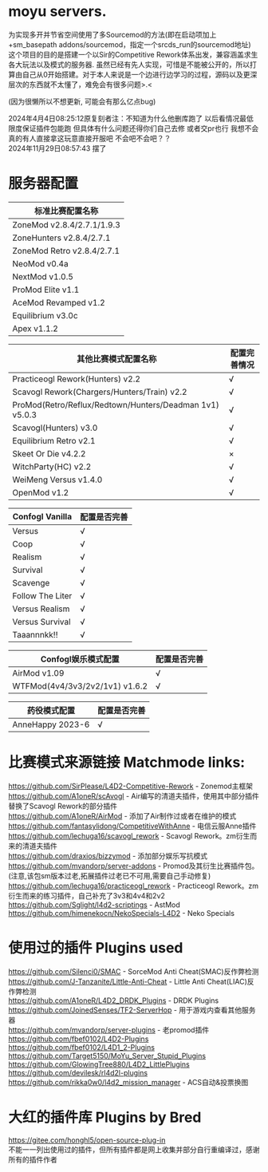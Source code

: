 # moyu servers.
为实现多开并节省空间使用了多Sourcemod的方法(即在启动项加上+sm_basepath addons/sourcemod，指定一个srcds_run的sourcemod地址)                                                                                                                               
这个项目的目的是搭建一个以Sir的Competitive Rework体系出发，兼容涵盖求生各大玩法以及模式的服务器. 虽然已经有先人实现，可惜是不能被公开的，所以打算由自己从0开始搭建。对于本人来说是一个边进行边学习的过程，源码以及更深层次的东西就不太懂了，难免会有很多问题>.<                                                            

(因为很懒所以不想更新, 可能会有那么亿点bug)

2024年4月4日08:25:12原复刻者注：不知道为什么他删库跑了 以后看情况最低限度保证插件包能跑 但具体有什么问题还得你们自己去修 或者交pr也行 我想不会真的有人直接拿这玩意直接开服吧 不会吧不会吧？？  
2024年11月29日08:57:43 摆了
                     
# 服务器配置                                       
| 标准比赛配置名称 |                                        
|-----------------|                                            
| ZoneMod v2.8.4/2.7.1/1.9.3 |                                              
| ZoneHunters v2.8.4/2.7.1 |                                      
| ZoneMod Retro v2.8.4/2.7.1 |                                          
| NeoMod v0.4a |                                        
| NextMod v1.0.5 |                                  
| ProMod Elite v1.1 |                                         
| AceMod Revamped v1.2 |                                
| Equilibrium v3.0c |                                         
| Apex v1.1.2 |                                               
                                                              
| 其他比赛模式配置名称 | 配置完善情况 |                                                  
|---------------------|-------------|                                               
| Practiceogl Rework(Hunters) v2.2 | √ |                                      
| Scavogl Rework(Chargers/Hunters/Train) v2.2 | √ |                                 
| ProMod(Retro/Reflux/Redtown/Hunters/Deadman 1v1) v5.0.3 | √ |                                                                           
| Scavogl(Hunters) v3.0 | √ |
| Equilibrium Retro v2.1 | √ |
| Skeet Or Die v4.2.2 | × |
| WitchParty(HC) v2.2 | √ |                         
| WeiMeng Versus v1.4.0 | √ |                                       
| OpenMod v1.2 | √ |

| Confogl Vanilla | 配置是否完善 |                                                     
|-----------------------------|--------------|                                          
| Versus | √ |                                  
| Coop | √ |                            
| Realism | √ |                             
| Survival | √ |                          
| Scavenge | √ |                                        
| Follow The Liter | √ |
| Versus Realism | √ |                                            
| Versus Survival | √ |                 
| Taaannnkk!! | √ |                                   
                                          
| Confogl娱乐模式配置 | 配置是否完善 |                         
|--------------|-------------|
| AirMod v1.09 | √ |                        
| WTFMod(4v4/3v3/2v2/1v1) v1.6.2 | √ |                      
              
| 药役模式配置 | 配置是否完善 |                                     
|--------------|--------------|                                                   
| AnneHappy 2023-6 | √ |                                                                                                  


# 比赛模式来源链接 Matchmode links:                         
https://github.com/SirPlease/L4D2-Competitive-Rework - Zonemod主框架                                          
https://github.com/A1oneR/scAvogl - Air编写的清道夫插件，使用其中部分插件替换了Scavogl Rework的部分插件                                              
https://github.com/A1oneR/AirMod - 添加了Air制作过或者在维护的模式                          
https://github.com/fantasylidong/CompetitiveWithAnne - 电信云服Anne插件                                              
https://github.com/lechuga16/scavogl_rework - Scavogl Rework。zm衍生而来的清道夫插件                               
https://github.com/draxios/bizzymod - 添加部分娱乐写抗模式                                            
https://github.com/mvandorp/server-addons - Promod及其衍生比赛插件包。(注意,该包sm版本过老,拓展插件过老已不可用,需要自己手动修复)                                     
https://github.com/lechuga16/practiceogl_rework - Practiceogl Rework。zm衍生而来的练习插件，自己补充了3v3和4v4和2v2                                                  
https://github.com/Sglight/l4d2-scriptings - AstMod                                                                             
https://github.com/himenekocn/NekoSpecials-L4D2 - Neko Specials

# 使用过的插件 Plugins used
https://github.com/Silenci0/SMAC - SorceMod Anti Cheat(SMAC)反作弊检测                                                 
https://github.com/J-Tanzanite/Little-Anti-Cheat - Little Anti Cheat(LIAC)反作弊检测                             
https://github.com/A1oneR/L4D2_DRDK_Plugins - DRDK Plugins                                       
https://github.com/JoinedSenses/TF2-ServerHop - 用于游戏内查看其他服务器                                      
https://github.com/mvandorp/server-plugins - 老promod插件                                     
https://github.com/fbef0102/L4D2-Plugins                                     
https://github.com/fbef0102/L4D1_2-Plugins                                 
https://github.com/Target5150/MoYu_Server_Stupid_Plugins                                     
https://github.com/GlowingTree880/L4D2_LittlePlugins                                          
https://github.com/devilesk/rl4d2l-plugins                                        
https://github.com/rikka0w0/l4d2_mission_manager - ACS自动&投票换图                                 

# 大红的插件库 Plugins by Bred
https://gitee.com/honghl5/open-source-plug-in                               
不能一一列出使用过的插件，但所有插件都是网上收集并部分自行重编译过，感谢所有的插件作者
